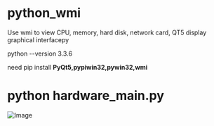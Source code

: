 # python_wmi

Use wmi to view CPU, memory, hard disk, network card, QT5 display graphical interfacepy

python --version
3.3.6


need pip install **PyQt5,pypiwin32,pywin32,wmi**

# python hardware_main.py

![Image](https://raw.githubusercontent.com/huchanghui123/my_img/master/img/hareinfo.png)
